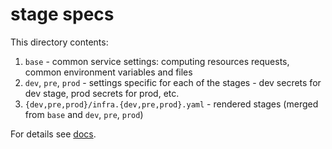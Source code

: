 stage specs
===========

This directory contents:
1. `base` - common service settings: computing resources requests, common environment variables and files
2. `dev`, `pre`, `prod` - settings specific for each of the stages - dev secrets for dev stage, prod secrets for prod, etc.
3. `{dev,pre,prod}/infra.{dev,pre,prod}.yaml` - rendered stages (merged from `base` and `dev`, `pre`, `prod`)

For details see [docs](https://docs.yandex-team.ru/infractl/howto).
